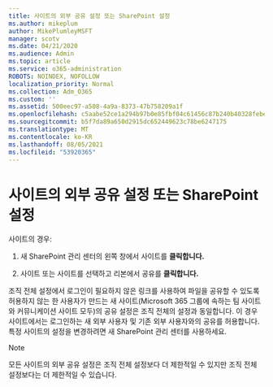 ```yaml
---
title: 사이트의 외부 공유 설정 또는 SharePoint 설정
ms.author: mikeplum
author: MikePlumleyMSFT
manager: scotv
ms.date: 04/21/2020
ms.audience: Admin
ms.topic: article
ms.service: o365-administration
ROBOTS: NOINDEX, NOFOLLOW
localization_priority: Normal
ms.collection: Adm_O365
ms.custom: ''
ms.assetid: 500eec97-a508-4a9a-8373-47b758209a1f
ms.openlocfilehash: c5aabe52ce1a294b97b0e85fbf04c61456c87b240b40328febe1634aad1a17c6
ms.sourcegitcommit: b5f7da89a650d2915dc652449623c78be6247175
ms.translationtype: MT
ms.contentlocale: ko-KR
ms.lasthandoff: 08/05/2021
ms.locfileid: "53920365"
---
```

# <a name="turn-external-sharing-on-or-off-for-a-sharepoint-site"></a>사이트의 외부 공유 설정 또는 SharePoint 설정

사이트의 경우:
  
1. 새 SharePoint 관리 센터의 왼쪽 창에서 사이트를 **클릭합니다.**
    
2. 사이트 또는 사이트를 선택하고 리본에서 공유를 **클릭합니다.**
    
조직 전체 설정에서 로그인이 필요하지 않은 링크를 사용하여 파일을 공유할 수 있도록 허용하지 않는 한 사용자가 만드는 새 사이트(Microsoft 365 그룹에 속하는 팀 사이트와 커뮤니케이션 사이트 모두)의 공유 설정은 조직 전체의 설정과 동일합니다. 이 경우 사이트에서는 로그인하는 새 외부 사용자 및 기존 외부 사용자와의 공유를 허용합니다. 특정 사이트의 설정을 변경하려면 새 SharePoint 관리 센터를 사용하세요.
  
> [!NOTE]
> 모든 사이트의 외부 공유 설정은 조직 전체 설정보다 더 제한적일 수 있지만 조직 전체 설정보다는 더 제한적일 수 있습니다. 
  

